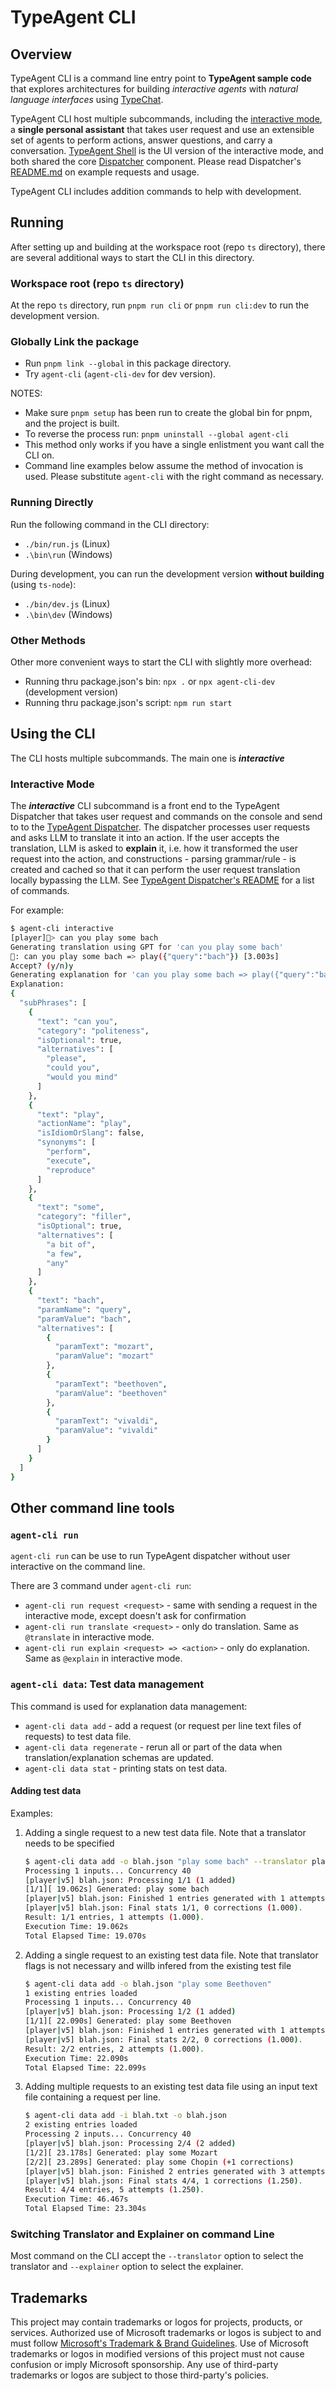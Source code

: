 # TypeAgent CLI

## Overview

TypeAgent CLI is a command line entry point to **TypeAgent sample code** that explores architectures for building _interactive agents_ with _natural language interfaces_ using [TypeChat](https://github.com/microsoft/typechat).

TypeAgent CLI host multiple subcommands, including the [interactive mode](#interactive-mode), a **single personal assistant** that takes user request and use an extensible set of agents to perform actions, answer questions, and carry a conversation. [TypeAgent Shell](../shell/) is the UI version of the interactive mode, and both shared the core [Dispatcher](../dispatcher/) component. Please read Dispatcher's [README.md](../dispatcher/README.md) on example requests and usage.

TypeAgent CLI includes addition commands to help with development.

## Running

After setting up and building at the workspace root (repo `ts` directory), there are several additional ways to start the CLI in this directory.

### Workspace root (repo `ts` directory)

At the repo `ts` directory, run `pnpm run cli` or `pnpm run cli:dev` to run the development version.

### Globally Link the package

- Run `pnpm link --global` in this package directory.
- Try `agent-cli` (`agent-cli-dev` for dev version).

NOTES:

- Make sure `pnpm setup` has been run to create the global bin for pnpm, and the project is built.
- To reverse the process run: `pnpm uninstall --global agent-cli`
- This method only works if you have a single enlistment you want call the CLI on.
- Command line examples below assume the method of invocation is used. Please substitute `agent-cli` with the right command as necessary.

### Running Directly

Run the following command in the CLI directory:

- `./bin/run.js` (Linux)
- `.\bin\run` (Windows)

During development, you can run the development version **without building** (using `ts-node`):

- `./bin/dev.js` (Linux)
- `.\bin\dev` (Windows)

### Other Methods

Other more convenient ways to start the CLI with slightly more overhead:

- Running thru package.json's bin: `npx .` or `npx agent-cli-dev` (development version)
- Running thru package.json's script: `npm run start`

## Using the CLI

The CLI hosts multiple subcommands. The main one is **_interactive_**

### Interactive Mode

The **_interactive_** CLI subcommand is a front end to the TypeAgent Dispatcher that takes user request and commands on the console
and send to to the [TypeAgent Dispatcher](../dispatcher/). The dispatcher processes user requests and asks LLM to translate
it into an action. If the user accepts the translation, LLM is asked to **explain** it, i.e. how it transformed the user request
into the action, and constructions - parsing grammar/rule - is created and cached so that it can perform the user request
translation locally bypassing the LLM. See [TypeAgent Dispatcher's README](../dispatcher/README.md) for a list of commands.

For example:

```bash
$ agent-cli interactive
[player]🤖> can you play some bach
Generating translation using GPT for 'can you play some bach'
🤖: can you play some bach => play({"query":"bach"}) [3.003s]
Accept? (y/n)y
Generating explanation for 'can you play some bach => play({"query":"bach"})'
Explanation:
{
  "subPhrases": [
    {
      "text": "can you",
      "category": "politeness",
      "isOptional": true,
      "alternatives": [
        "please",
        "could you",
        "would you mind"
      ]
    },
    {
      "text": "play",
      "actionName": "play",
      "isIdiomOrSlang": false,
      "synonyms": [
        "perform",
        "execute",
        "reproduce"
      ]
    },
    {
      "text": "some",
      "category": "filler",
      "isOptional": true,
      "alternatives": [
        "a bit of",
        "a few",
        "any"
      ]
    },
    {
      "text": "bach",
      "paramName": "query",
      "paramValue": "bach",
      "alternatives": [
        {
          "paramText": "mozart",
          "paramValue": "mozart"
        },
        {
          "paramText": "beethoven",
          "paramValue": "beethoven"
        },
        {
          "paramText": "vivaldi",
          "paramValue": "vivaldi"
        }
      ]
    }
  ]
}
```

## Other command line tools

### `agent-cli run`

`agent-cli run` can be use to run TypeAgent dispatcher without user interactive on the command line.

There are 3 command under `agent-cli run`:

- `agent-cli run request <request>` - same with sending a request in the interactive mode, except doesn't ask for confirmation
- `agent-cli run translate <request>` - only do translation. Same as `@translate` in interactive mode.
- `agent-cli run explain <request> => <action>` - only do explanation. Same as `@explain` in interactive mode.

### `agent-cli data`: Test data management

This command is used for explanation data management:

- `agent-cli data add` - add a request (or request per line text files of requests) to test data file.
- `agent-cli data regenerate` - rerun all or part of the data when translation/explanation schemas are updated.
- `agent-cli data stat` - printing stats on test data.

#### Adding test data

Examples:

1. Adding a single request to a new test data file. Note that a translator needs to be specified

   ```bash
   $ agent-cli data add -o blah.json "play some bach" --translator player
   Processing 1 inputs... Concurrency 40
   [player|v5] blah.json: Processing 1/1 (1 added)
   [1/1][ 19.062s] Generated: play some bach
   [player|v5] blah.json: Finished 1 entries generated with 1 attempts (1.000).
   [player|v5] blah.json: Final stats 1/1, 0 corrections (1.000).
   Result: 1/1 entries, 1 attempts (1.000).
   Execution Time: 19.062s
   Total Elapsed Time: 19.070s
   ```

2. Adding a single request to an existing test data file. Note that translator flags is not necessary and willb infered from the existing test file

   ```bash
   $ agent-cli data add -o blah.json "play some Beethoven"
   1 existing entries loaded
   Processing 1 inputs... Concurrency 40
   [player|v5] blah.json: Processing 1/2 (1 added)
   [1/1][ 22.090s] Generated: play some Beethoven
   [player|v5] blah.json: Finished 1 entries generated with 1 attempts (1.000).
   [player|v5] blah.json: Final stats 2/2, 0 corrections (1.000).
   Result: 2/2 entries, 2 attempts (1.000).
   Execution Time: 22.090s
   Total Elapsed Time: 22.099s
   ```

3. Adding multiple requests to an existing test data file using an input text file containing a request per line.

   ```bash
   $ agent-cli data add -i blah.txt -o blah.json
   2 existing entries loaded
   Processing 2 inputs... Concurrency 40
   [player|v5] blah.json: Processing 2/4 (2 added)
   [1/2][ 23.178s] Generated: play some Mozart
   [2/2][ 23.289s] Generated: play some Chopin (+1 corrections)
   [player|v5] blah.json: Finished 2 entries generated with 3 attempts (1.500).
   [player|v5] blah.json: Final stats 4/4, 1 corrections (1.250).
   Result: 4/4 entries, 5 attempts (1.250).
   Execution Time: 46.467s
   Total Elapsed Time: 23.304s
   ```

### Switching Translator and Explainer on command Line

Most command on the CLI accept the `--translator` option to select the translator and `--explainer` option to select
the explainer.

## Trademarks

This project may contain trademarks or logos for projects, products, or services. Authorized use of Microsoft
trademarks or logos is subject to and must follow
[Microsoft's Trademark & Brand Guidelines](https://www.microsoft.com/en-us/legal/intellectualproperty/trademarks/usage/general).
Use of Microsoft trademarks or logos in modified versions of this project must not cause confusion or imply Microsoft sponsorship.
Any use of third-party trademarks or logos are subject to those third-party's policies.
